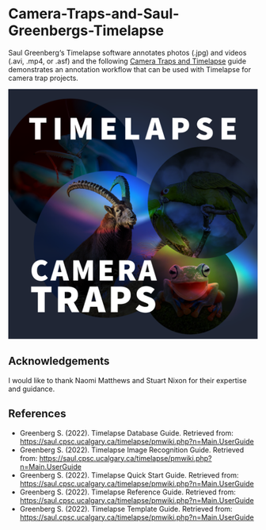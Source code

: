 # Camera-Traps-and-Saul-Greenbergs-Timelapse
Saul Greenberg‘s Timelapse software annotates photos (.jpg) and videos (.avi, .mp4, or .asf) and the following [Camera Traps and Timelapse](FADAIR2022_CameraTraps_Timelapse.pdf) guide demonstrates an annotation workflow that can be used with Timelapse for camera trap projects.<br>

![Timelapse Thumbnail](FADAIR2022-Timelapse-Thumbnail.png)

## Acknowledgements
I would like to thank Naomi Matthews and Stuart Nixon for their expertise and guidance.<br>

## References

- Greenberg S. (2022). Timelapse Database Guide. Retrieved from: https://saul.cpsc.ucalgary.ca/timelapse/pmwiki.php?n=Main.UserGuide
- Greenberg S. (2022). Timelapse Image Recognition Guide. Retrieved from: https://saul.cpsc.ucalgary.ca/timelapse/pmwiki.php?n=Main.UserGuide
- Greenberg S. (2022). Timelapse Quick Start Guide. Retrieved from: https://saul.cpsc.ucalgary.ca/timelapse/pmwiki.php?n=Main.UserGuide
- Greenberg S. (2022). Timelapse Reference Guide. Retrieved from: https://saul.cpsc.ucalgary.ca/timelapse/pmwiki.php?n=Main.UserGuide
- Greenberg S. (2022). Timelapse Template Guide. Retrieved from: https://saul.cpsc.ucalgary.ca/timelapse/pmwiki.php?n=Main.UserGuide
